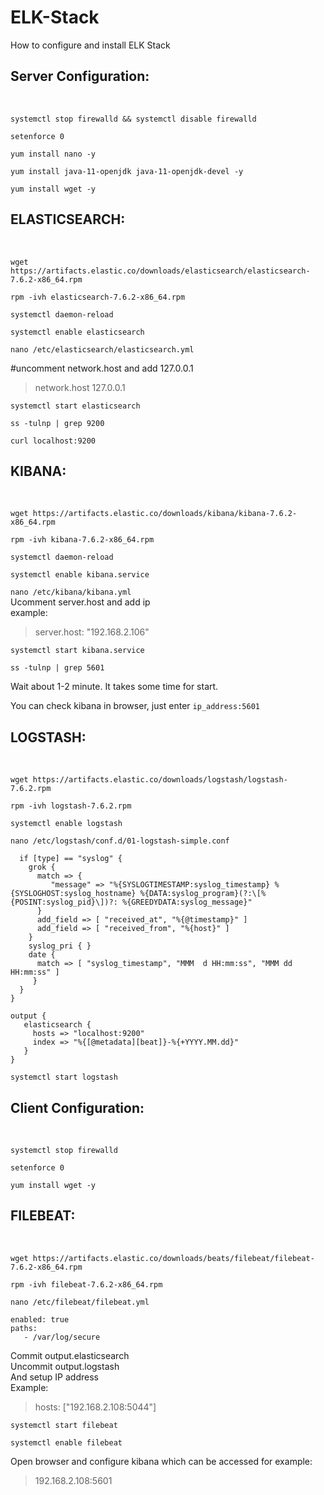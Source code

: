 # ELK-Stack
How to configure and install ELK Stack<br>

<h2>Server Configuration:</h2><br>

`systemctl stop firewalld && systemctl disable firewalld`<br>

`setenforce 0`<br>

`yum install nano -y`<br>

`yum install java-11-openjdk java-11-openjdk-devel -y`<br>

`yum install wget -y`<br>

<h2>ELASTICSEARCH:</h2><br>
  
`wget https://artifacts.elastic.co/downloads/elasticsearch/elasticsearch-7.6.2-x86_64.rpm`<br>

`rpm -ivh elasticsearch-7.6.2-x86_64.rpm`<br>

`systemctl daemon-reload`<br>

`systemctl enable elasticsearch`<br>

`nano /etc/elasticsearch/elasticsearch.yml`<br>

#uncomment network.host and add 127.0.0.1<br>
>network.host 127.0.0.1 <br>

`systemctl start elasticsearch`<br>

`ss -tulnp | grep 9200`<br>

`curl localhost:9200`<br>

<h2>KIBANA:</h2><br>

`wget https://artifacts.elastic.co/downloads/kibana/kibana-7.6.2-x86_64.rpm`<br>

`rpm -ivh kibana-7.6.2-x86_64.rpm`<br>

`systemctl daemon-reload`<br>

`systemctl enable kibana.service`<br>

`nano /etc/kibana/kibana.yml`<br>
Ucomment server.host and add ip<br>
example:<br>

>server.host: "192.168.2.106"

`systemctl start kibana.service`<br>

`ss -tulnp | grep 5601`<br>

Wait about 1-2 minute. It takes some time for start.<br>

You can check kibana in browser, just enter  `ip_address:5601`

<h2>LOGSTASH:</h2><br>

`wget https://artifacts.elastic.co/downloads/logstash/logstash-7.6.2.rpm`<br>

`rpm -ivh logstash-7.6.2.rpm`<br>

`systemctl enable logstash`<br>



`nano /etc/logstash/conf.d/01-logstash-simple.conf`
```
  if [type] == "syslog" {
    grok {
      match => {
         "message" => "%{SYSLOGTIMESTAMP:syslog_timestamp} %{SYSLOGHOST:syslog_hostname} %{DATA:syslog_program}(?:\[%{POSINT:syslog_pid}\])?: %{GREEDYDATA:syslog_message}"
      }
      add_field => [ "received_at", "%{@timestamp}" ]
      add_field => [ "received_from", "%{host}" ]
    }
    syslog_pri { }
    date {
      match => [ "syslog_timestamp", "MMM  d HH:mm:ss", "MMM dd HH:mm:ss" ]
     }
  }
}

output {
   elasticsearch {
     hosts => "localhost:9200"
     index => "%{[@metadata][beat]}-%{+YYYY.MM.dd}"
   }
}
```

`systemctl start logstash`<br>

<h2>Client Configuration:</h2><br>

`systemctl stop firewalld`<br>

`setenforce 0`<br>

`yum install wget -y`<br>

<h2>FILEBEAT:</h2><br>

`wget https://artifacts.elastic.co/downloads/beats/filebeat/filebeat-7.6.2-x86_64.rpm`<br>

`rpm -ivh filebeat-7.6.2-x86_64.rpm`<br>

`nano /etc/filebeat/filebeat.yml`
```
enabled: true
paths:
   - /var/log/secure
```
Commit output.elasticsearch<br>
Uncommit output.logstash<br>
And setup IP address<br>
Example: 
> hosts: ["192.168.2.108:5044"]<br>

`systemctl start filebeat`<br>

`systemctl enable filebeat`<br>

Open browser and configure kibana which can be accessed for example:
>192.168.2.108:5601
